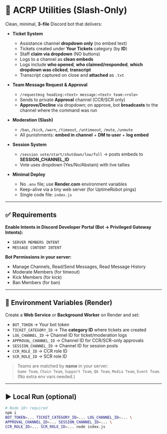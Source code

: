 # 📘 ACRP Utilities (Slash-Only)

Clean, minimal, **3-file** Discord bot that delivers:

- **Ticket System**
  - Assistance channel **dropdown only** (no embed text)
  - Tickets created under **Your Tickets** category (by **ID**)
  - Staff **claim via dropdown** (NO buttons)
  - Logs to a channel as **clean embeds**
  - Logs include **who opened**, **who claimed/responded**, **which dropdown was clicked**, **transcript**
  - Transcript captured on close and **attached** as `.txt`

- **Team Message Request & Approval**
  - `/requestmsg heading:<text> message:<text> team:<role>`
  - Sends to private **Approval** channel (CCR/SCR only)
  - **Approve/Decline** via dropdown; on approve, bot **broadcasts** to the channel where the command was run

- **Moderation (Slash)**
  - `/ban`, `/kick`, `/warn`, `/timeout`, `/untimeout`, `/mute`, `/unmute`
  - All punishments: **embed in channel** + **DM to user** + **log embed**

- **Session System**
  - `/session vote/start/shutdown/low/full` → posts embeds to **SESSION_CHANNEL_ID**
  - Vote uses dropdown (Yes/No/Abstain) with live tallies

- **Minimal Deploy**
  - No `.env` file; use **Render.com** environment variables
  - Keep-alive via a tiny web server (for UptimeRobot pings)
  - Single code file: `index.js`

---

## ✅ Requirements

**Enable Intents in Discord Developer Portal (Bot → Privileged Gateway Intents):**
- `SERVER MEMBERS INTENT`
- `MESSAGE CONTENT INTENT`

**Bot Permissions in your server:**
- Manage Channels, Read/Send Messages, Read Message History
- Moderate Members (for timeout)
- Kick Members (for kick)
- Ban Members (for ban)

---

## 🔧 Environment Variables (Render)

Create a **Web Service** or **Background Worker** on Render and set:

- `BOT_TOKEN` → Your bot token
- `TICKET_CATEGORY_ID` → The **category ID** where tickets are created
- `LOG_CHANNEL_ID` → Channel ID for ticket/moderation logs
- `APPROVAL_CHANNEL_ID` → Channel ID for CCR/SCR-only approvals
- `SESSION_CHANNEL_ID` → Channel ID for session posts
- `CCR_ROLE_ID` → CCR role ID
- `SCR_ROLE_ID` → SCR role ID

> Teams are matched by **name** in your server:  
> `Game Team`, `Chain Team`, `Support Team`, `QA Team`, `Media Team`, `Event Team`.  
> (No extra env vars needed.)

---

## ▶️ Local Run (optional)

```bash
# Node 18+ required
npm i
BOT_TOKEN=... TICKET_CATEGORY_ID=... LOG_CHANNEL_ID=... \
APPROVAL_CHANNEL_ID=... SESSION_CHANNEL_ID=... \
CCR_ROLE_ID=... SCR_ROLE_ID=... node index.js
